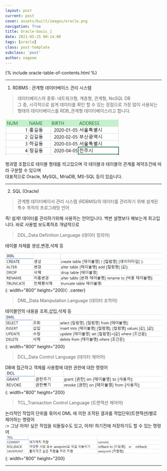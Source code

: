 ```yaml
---
layout: post
current: post
cover: assets/built/images/oracle.png
navigation: True
title: Oracle-basic_1
date: 2021-05-25 00:14:00
tags: [oracle]
class: post-template
subclass: 'post'
author: nageom
---
```

 {% include oracle-table-of-contents.html %}
 * * *
1) RDBMS : 관계형 데이터베이스 관리 시스템
 
> 데이터베이스의 종류: 네트워크형, 계층형, 관계형, NoSQL DB   
그 중, 시각적으로 쉽게 데이터를 확인 할 수 있는 장점으로 가장 많이 사용되는 형태의 데이터베이스를
RDB_관계형 데이터베이스라고 합니다.

![ex_screenshot](./assets/built/images/basicTable.png)

행과열 조합으로 테이블 형태를 띄고있으며 각 테이블과 테이블의 관계를 제약조건에 따라 구분할 수 있으며   
대표적으로 Oracle, MySQL, MriaDB, MS-SQL 등이 있습니다.

* * * 


2)  SQL    (Oracle)
  > 관계형 데이터베이서 관리 시스템 (RDBMS)의 데이터를 관리하기 위해 설계된 특수 목적의 프로그래밍 언어   


즉! 쉽게! 데이터를 관리하기위해 사용하는 언어입니다.
백번 설명보다 해보는게 최고입니다. 바로 사용법 보도록하죠
개념적으로   

> DDL_Data Definition Language (데이터 정의어)   

테이블 자체를 생성,변경,삭제 등

![ex_screenshot](./assets/built/images/ddl.png){: width="800" height="200}{: .center}



> DML_Data Manipulation Language (데이터 조작어)

테이블안의 내용을 조회,삽입,삭제 등 
![ex_screenshot](./assets/built/images/dml.png){: width="800" height="200}


> DCL_Data Control Language (데이터 제어어)

DB에 접근하고 객체를 사용함에 대한 권한에 대한 명령어
![ex_screenshot](./assets/built/images/dcl.png){: width="800" height="200}





> TCL_Transaction Control Language (트랜잭션 제어어)

논리적인 작업의 단위를 묶어서 DML 에 의한 조작된 결과를 작업단위(트랜잭션)별로 제어하는 명령어   
 :> 그냥 아차! 싶은 작업을 되돌릴수도 있고, 아차! 하기전에 저장하기도 할 수 있는 명령어      
![ex_screenshot](./assets/built/images/tcl.png){: width="800" height="200}



* * *





 
